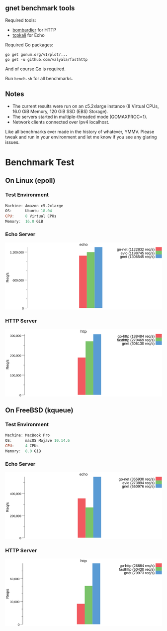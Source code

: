 ## gnet benchmark tools

Required tools:

- [bombardier](https://github.com/codesenberg/bombardier) for HTTP
- [tcpkali](https://github.com/machinezone/tcpkali) for Echo

Required Go packages:

```
go get gonum.org/v1/plot/...
go get -u github.com/valyala/fasthttp
```

And of course [Go](https://golang.org) is required.

Run `bench.sh` for all benchmarks.

## Notes

- The current results were run on an c5.2xlarge instance (8 Virtual CPUs, 16.0 GiB Memory, 120 GiB SSD (EBS) Storage).
- The servers started in multiple-threaded mode (GOMAXPROC=1).
- Network clients connected over Ipv4 localhost.

Like all benchmarks ever made in the history of whatever, YMMV. Please tweak and run in your environment and let me know if you see any glaring issues.

# Benchmark Test

## On Linux (epoll)

### Test Environment

```powershell
Machine: Amazon c5.2xlarge
OS:      Ubuntu 18.04
CPU:     8 Virtual CPUs
Memory:  16.0 GiB
```

### Echo Server

![](results/echo_linux.png)

### HTTP Server

![](results/http_linux.png)

## On FreeBSD (kqueue)

### Test Environment

```powershell
Machine: MacBook Pro
OS:      macOS Mojave 10.14.6
CPU:     4 CPUs
Memory:  8.0 GiB
```

### Echo Server

![](results/echo_mac.png)

### HTTP Server

![](results/http_mac.png)

